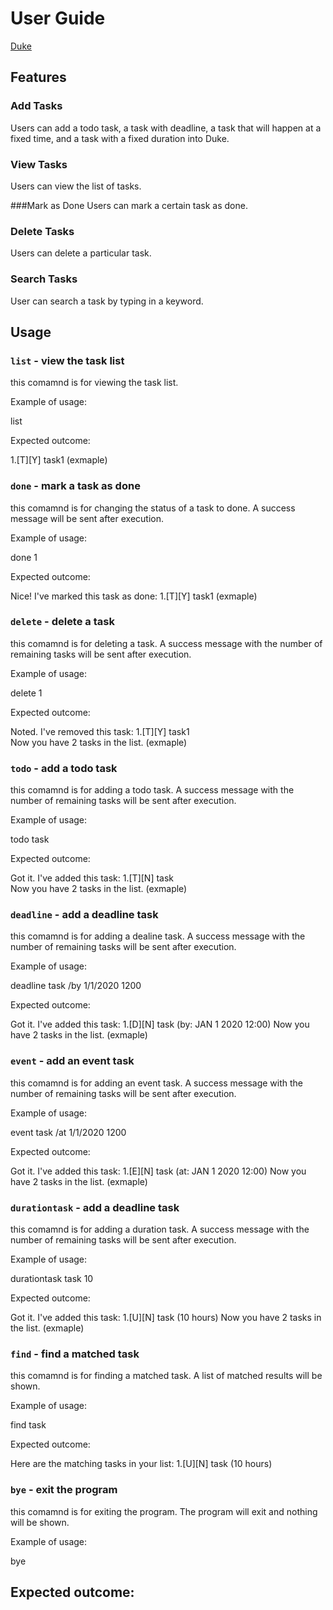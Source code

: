 # User Guide
[Duke](./Duke.png)
## Features 

### Add Tasks 
Users can add a todo task, a task with deadline, a task that will happen at a fixed time, and a task with a fixed duration into Duke.

### View Tasks
Users can view the list of tasks.

###Mark as Done
Users can mark a certain task as done.

### Delete Tasks
Users can delete a particular task.

### Search Tasks
User can search a task by typing in a keyword.

## Usage

### `list` - view the task list

this comamnd is for viewing the task list.

Example of usage: 

list

Expected outcome:

1.[T][Y] task1    (exmaple)

### `done` - mark a task as done

this comamnd is for changing the status of a task to done. A success message will be sent after execution. 

Example of usage: 

done 1

Expected outcome:

Nice! I've marked this task as done:
1.[T][Y] task1    (exmaple)

### `delete` - delete a task

this comamnd is for deleting a task. A success message with the number of remaining tasks will be sent after execution.

Example of usage: 

delete 1

Expected outcome:

Noted. I've removed this task:
1.[T][Y] task1    
Now you have 2 tasks in the list.    (exmaple)

### `todo` - add a todo task

this comamnd is for adding a todo task. A success message with the number of remaining tasks will be sent after execution. 

Example of usage: 

todo task

Expected outcome:

Got it. I've added this task:
1.[T][N] task   
Now you have 2 tasks in the list.    (exmaple)

### `deadline` - add a deadline task

this comamnd is for adding a dealine task. A success message with the number of remaining tasks will be sent after execution.

Example of usage: 

deadline task /by 1/1/2020 1200

Expected outcome:

Got it. I've added this task:
1.[D][N] task (by: JAN 1 2020 12:00) 
Now you have 2 tasks in the list.    (exmaple)

### `event` - add an event task

this comamnd is for adding an event task. A success message with the number of remaining tasks will be sent after execution.

Example of usage: 

event task /at 1/1/2020 1200

Expected outcome:

Got it. I've added this task:
1.[E][N] task (at: JAN 1 2020 12:00) 
Now you have 2 tasks in the list.    (exmaple)

### `durationtask` - add a deadline task

this comamnd is for adding a duration task. A success message with the number of remaining tasks will be sent after execution.

Example of usage: 

durationtask task 10

Expected outcome:

Got it. I've added this task:
1.[U][N] task (10 hours) 
Now you have 2 tasks in the list.    (exmaple)

### `find` - find a matched task

this comamnd is for finding a matched task. A list of matched results will be shown.

Example of usage: 

find task

Expected outcome:

Here are the matching tasks in your list:
1.[U][N] task (10 hours) 

### `bye` - exit the program

this comamnd is for exiting the program. The program will exit and nothing will be shown.

Example of usage: 

bye

Expected outcome:
-


